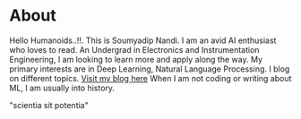 # About

Hello Humanoids..!!. This is Soumyadip Nandi. I am an avid AI enthusiast who loves to read. An Undergrad in Electronics and Instrumentation Engineering, I am looking to learn more and apply along the way. My primary interests are in Deep Learning, Natural Language Processing. I blog on different topics. [Visit my blog here](https://aiactivated.blogspot.com/) When I am not coding or writing about ML, I am usually into history. 

"scientia sit potentia"

